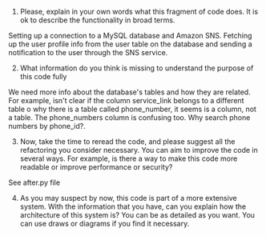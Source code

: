 1. Please, explain in your own words what this fragment of code does. It is ok to describe the functionality in broad terms.

Setting up a connection to a MySQL database and Amazon SNS. Fetching up the user profile info from the user table on the database and sending a notification to the user through the SNS service.

2. What information do you think is missing to understand the purpose of this code fully

We need more info about the database's tables and how they are related. For example, isn't clear if the column service_link belongs to a different table o why there is a table called phone_number, it seems is a column, not a table. The phone_numbers column is confusing too. Why search phone numbers by phone_id?.

3. Now, take the time to reread the code, and please suggest all the refactoring you consider necessary. You can aim to improve the code in several ways. For example, is there a way to make this code more readable or improve performance or security?

See after.py file

4. As you may suspect by now, this code is part of a more extensive system. With the information that you have, can you explain how the architecture of this system is? You can be as detailed as you want. You can use draws or diagrams if you find it necessary.
